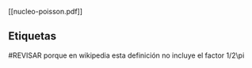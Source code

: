 [[nucleo-poisson.pdf]]


## Etiquetas
#REVISAR porque en wikipedia esta definición no incluye el factor 1/2\pi
